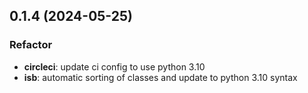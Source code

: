 ## 0.1.4 (2024-05-25)

### Refactor

- **circleci**: update ci config to use python 3.10
- **isb**: automatic sorting of classes and update to python 3.10 syntax
